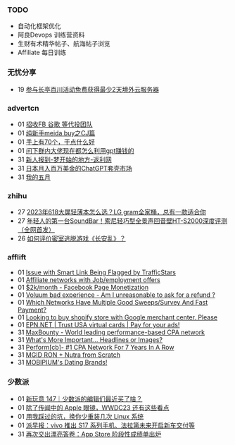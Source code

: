 ### TODO
-  自动化框架优化
-  阿良Devops 训练营资料
-  生财有术精华帖子、航海帖子浏览
-  Affiliate 每日训练

### 无忧分享
<!-- ruyo:START -->
-  19 [参与长亭百川活动免费获得最少2天境外云服务器](https://51.ruyo.net/18392.html)<!-- ruyo:END -->

### advertcn
<!-- advertcn:START -->
-  01 [招收FB 谷歌 等代投团队](https://www.advertcn.com/forum.php?mod=viewthread&tid=110667)
-  01 [纯新手meida buy之CJ篇](https://www.advertcn.com/forum.php?mod=viewthread&tid=110662)
-  01 [手上有70个，干点什么好](https://www.advertcn.com/forum.php?mod=viewthread&tid=110660)
-  01 [问下群内大佬现在都怎么利用gpt赚钱的](https://www.advertcn.com/forum.php?mod=viewthread&tid=110657)
-  31 [新人报到-梦开始的地方-返利网](https://www.advertcn.com/forum.php?mod=viewthread&tid=110656)
-  31 [日本月入百万美金的ChatGPT套壳市场](https://www.advertcn.com/forum.php?mod=viewthread&tid=110655)
-  31 [我的五月](https://www.advertcn.com/forum.php?mod=viewthread&tid=110653)<!-- advertcn:END -->

### zhihu
<!-- zhihu:START -->
-  27 [2023年618大屏轻薄本怎么选？LG gram全家桶，总有一款适合你](http://zhuanlan.zhihu.com/p/632641888?utm_campaign=rss&utm_medium=rss&utm_source=rss&utm_content=title)
-  27 [年轻人的第一台SoundBar！索尼轻巧型全景声回音壁HT-S2000深度评测（全网首发）](http://zhuanlan.zhihu.com/p/630990296?utm_campaign=rss&utm_medium=rss&utm_source=rss&utm_content=title)
-  26 [如何评价密室逃脱游戏《长安乱》？](http://www.zhihu.com/question/563950552/answer/3045961312?utm_campaign=rss&utm_medium=rss&utm_source=rss&utm_content=title)<!-- zhihu:END -->

### afflift
<!-- afflift:START -->
-  01 [Issue with Smart Link Being Flagged by TrafficStars](https://afflift.com/f/threads/issue-with-smart-link-being-flagged-by-trafficstars.11048/?utm_source=rss&utm_medium=rss)
-  01 [Affiliate networks with Job/employment offers](https://afflift.com/f/threads/affiliate-networks-with-job-employment-offers.11049/?utm_source=rss&utm_medium=rss)
-  01 [$2k/month - Facebook Page Monetization](https://afflift.com/f/threads/2k-month-facebook-page-monetization.10637/?utm_source=rss&utm_medium=rss)
-  01 [Voluum bad experience - Am I unreasonable to ask for a refund ?](https://afflift.com/f/threads/voluum-bad-experience-am-i-unreasonable-to-ask-for-a-refund.10814/?utm_source=rss&utm_medium=rss)
-  01 [Which Networks Have Multiple Good Sweeps/Survey And Fast Payment?](https://afflift.com/f/threads/which-networks-have-multiple-good-sweeps-survey-and-fast-payment.11047/?utm_source=rss&utm_medium=rss)
-  01 [Looking to buy shopify store with Google merchant center. Please](https://afflift.com/f/threads/looking-to-buy-shopify-store-with-google-merchant-center-please.7712/?utm_source=rss&utm_medium=rss)
-  01 [EPN.NET | Trust USA virtual cards | Pay for your ads!](https://afflift.com/f/threads/epn-net-trust-usa-virtual-cards-pay-for-your-ads.11039/?utm_source=rss&utm_medium=rss)
-  31 [MaxBounty - World leading performance-based CPA network](https://afflift.com/f/threads/maxbounty-world-leading-performance-based-cpa-network.2743/?utm_source=rss&utm_medium=rss)
-  31 [What&#39;s More Important... Headlines or Images?](https://afflift.com/f/threads/whats-more-important-headlines-or-images.11037/?utm_source=rss&utm_medium=rss)
-  31 [Perform[cb]- #1 CPA Network For 7 Years In A Row](https://afflift.com/f/threads/perform-cb-1-cpa-network-for-7-years-in-a-row.10824/?utm_source=rss&utm_medium=rss)
-  31 [MGID RON + Nutra from Scratch](https://afflift.com/f/threads/mgid-ron-nutra-from-scratch.10949/?utm_source=rss&utm_medium=rss)
-  31 [MOBIPIUM&#39;s Dating Brands!](https://afflift.com/f/threads/mobipiums-dating-brands.11046/?utm_source=rss&utm_medium=rss)<!-- afflift:END -->

### 少数派
<!-- sspai:START -->
-  01 [新玩意 147｜少数派的编辑们最近买了啥？](https://sspai.com/post/80112)
-  01 [除了传闻中的 Apple 眼镜，WWDC23 还有这些看点](https://sspai.com/post/80107)
-  01 [用我踩过的坑，换你少重装几次 Linux 系统](https://sspai.com/post/80003)
-  01 [派早报：vivo 推出 S17 系列手机、法拉第未来开启新车交付等](https://sspai.com/post/80101)
-  31 [再次交出漂亮答卷：App Store 阶段性成绩单出炉](https://sspai.com/post/80098)<!-- sspai:END -->
